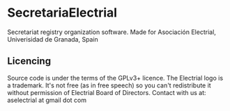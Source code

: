 SecretariaElectrial
===================

Secretariat registry organization software.
Made for Asociación Electrial, Univerisidad de Granada, Spain

Licencing
---------
Source code is under the terms of the GPLv3+ licence.
The Electrial logo is a trademark. It's not free (as in free speech) so you can't redistribute it without permission of Electrial Board of Directors. 
Contact with us at: aselectrial at gmail dot com
